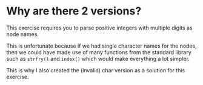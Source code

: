 # Why are there 2 versions?

This exercise requires you to parse positive integers with multiple digits as node names.

This is unfortunate because if we had single character names for the nodes, then we could have made use of many functions from the standard library such as `strfry()` and `index()` which would make everything a lot simpler.

This is why I also created the (invalid) char version as a solution for this exercise.
